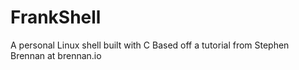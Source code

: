# FrankShell
A personal Linux shell built with C 
Based off a tutorial from Stephen Brennan at brennan.io
